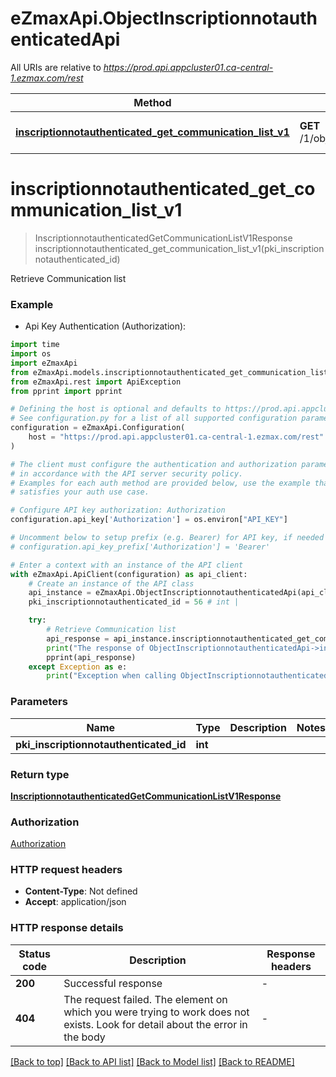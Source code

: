# eZmaxApi.ObjectInscriptionnotauthenticatedApi

All URIs are relative to *https://prod.api.appcluster01.ca-central-1.ezmax.com/rest*

Method | HTTP request | Description
------------- | ------------- | -------------
[**inscriptionnotauthenticated_get_communication_list_v1**](ObjectInscriptionnotauthenticatedApi.md#inscriptionnotauthenticated_get_communication_list_v1) | **GET** /1/object/inscriptionnotauthenticated/{pkiInscriptionnotauthenticatedID}/getCommunicationList | Retrieve Communication list


# **inscriptionnotauthenticated_get_communication_list_v1**
> InscriptionnotauthenticatedGetCommunicationListV1Response inscriptionnotauthenticated_get_communication_list_v1(pki_inscriptionnotauthenticated_id)

Retrieve Communication list



### Example

* Api Key Authentication (Authorization):
```python
import time
import os
import eZmaxApi
from eZmaxApi.models.inscriptionnotauthenticated_get_communication_list_v1_response import InscriptionnotauthenticatedGetCommunicationListV1Response
from eZmaxApi.rest import ApiException
from pprint import pprint

# Defining the host is optional and defaults to https://prod.api.appcluster01.ca-central-1.ezmax.com/rest
# See configuration.py for a list of all supported configuration parameters.
configuration = eZmaxApi.Configuration(
    host = "https://prod.api.appcluster01.ca-central-1.ezmax.com/rest"
)

# The client must configure the authentication and authorization parameters
# in accordance with the API server security policy.
# Examples for each auth method are provided below, use the example that
# satisfies your auth use case.

# Configure API key authorization: Authorization
configuration.api_key['Authorization'] = os.environ["API_KEY"]

# Uncomment below to setup prefix (e.g. Bearer) for API key, if needed
# configuration.api_key_prefix['Authorization'] = 'Bearer'

# Enter a context with an instance of the API client
with eZmaxApi.ApiClient(configuration) as api_client:
    # Create an instance of the API class
    api_instance = eZmaxApi.ObjectInscriptionnotauthenticatedApi(api_client)
    pki_inscriptionnotauthenticated_id = 56 # int | 

    try:
        # Retrieve Communication list
        api_response = api_instance.inscriptionnotauthenticated_get_communication_list_v1(pki_inscriptionnotauthenticated_id)
        print("The response of ObjectInscriptionnotauthenticatedApi->inscriptionnotauthenticated_get_communication_list_v1:\n")
        pprint(api_response)
    except Exception as e:
        print("Exception when calling ObjectInscriptionnotauthenticatedApi->inscriptionnotauthenticated_get_communication_list_v1: %s\n" % e)
```



### Parameters

Name | Type | Description  | Notes
------------- | ------------- | ------------- | -------------
 **pki_inscriptionnotauthenticated_id** | **int**|  | 

### Return type

[**InscriptionnotauthenticatedGetCommunicationListV1Response**](InscriptionnotauthenticatedGetCommunicationListV1Response.md)

### Authorization

[Authorization](../README.md#Authorization)

### HTTP request headers

 - **Content-Type**: Not defined
 - **Accept**: application/json

### HTTP response details
| Status code | Description | Response headers |
|-------------|-------------|------------------|
**200** | Successful response |  -  |
**404** | The request failed. The element on which you were trying to work does not exists. Look for detail about the error in the body |  -  |

[[Back to top]](#) [[Back to API list]](../README.md#documentation-for-api-endpoints) [[Back to Model list]](../README.md#documentation-for-models) [[Back to README]](../README.md)

